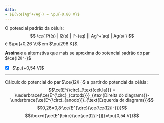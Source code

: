 ```yaml
---
data:
- $E(\ce{Ag^+/Ag}) = \pu{+0,80 V}$
---
```


O potencial padrão da célula:
$$
    \ce{ Pt(s) | I2(s) | I^-(aq) || Ag^+(aq) | Ag(s) }
$$
é $\pu{+0,26 V}$ em $\pu{298 K}$.

**Assinale** a alternativa que mais se aproxima do potencial padrão do par $\ce{I2/I^-}$

- [x] $\pu{+0,54 V}$

---

Cálculo do potencial do par $\ce{I2/I-}$ a partir do potencial da célula:
$$\ce{E^{\circ}_{\text{célula}}} = \underbrace{\ce{E^{\circ}_{catodo}}}_{\text{Direita do diagrama}}-\underbrace{\ce{E^{\circ}_{anodo}}}_{\text{Esquerda do diagrama}}$$
$$0,26=0,8-\ce{E^{\circ}(\ce{\ce{I2/I-}})}$$
$$\boxed{\ce{E^{\circ}(\ce{\ce{I2/I-}})}=\pu{0,54 V}}$$
